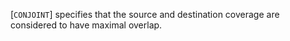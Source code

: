 [`CONJOINT`] specifies that the source and
destination coverage are considered to have maximal overlap.